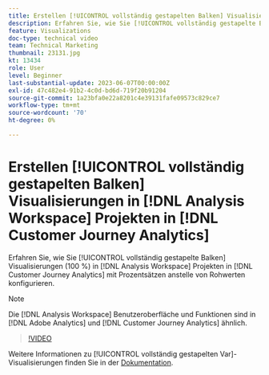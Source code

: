 ```yaml
---
title: Erstellen [!UICONTROL vollständig gestapelten Balken] Visualisierungen in  [!DNL Analysis Workspace]  Projekten
description: Erfahren Sie, wie Sie [!UICONTROL vollständig gestapelte Balken] Visualisierungen in Projekten in  [!DNL Analysis Workspace]  konfigurieren, die Prozentsätze  [!DNL Customer Journey Analytics] Rohwerte verwenden.
feature: Visualizations
doc-type: technical video
team: Technical Marketing
thumbnail: 23131.jpg
kt: 13434
role: User
level: Beginner
last-substantial-update: 2023-06-07T00:00:00Z
exl-id: 47c482e4-91b2-4c0d-bd6d-719f20b91204
source-git-commit: 1a23bfa0e22a8201c4e39131fafe09573c829ce7
workflow-type: tm+mt
source-wordcount: '70'
ht-degree: 0%

---
```


# Erstellen [!UICONTROL vollständig gestapelten Balken] Visualisierungen in [!DNL Analysis Workspace] Projekten in [!DNL Customer Journey Analytics]

Erfahren Sie, wie Sie [!UICONTROL vollständig gestapelte Balken] Visualisierungen (100 %) in [!DNL Analysis Workspace] Projekten in [!DNL Customer Journey Analytics] mit Prozentsätzen anstelle von Rohwerten konfigurieren.

>[!NOTE]
>
>Die [!DNL Analysis Workspace] Benutzeroberfläche und Funktionen sind in [!DNL Adobe Analytics] und [!DNL Customer Journey Analytics] ähnlich.

>[!VIDEO](https://video.tv.adobe.com/v/23131/?quality=12&learn=on)

Weitere Informationen zu [!UICONTROL vollständig gestapelten Var]-Visualisierungen finden Sie in der [Dokumentation](https://experienceleague.adobe.com/docs/analytics-platform/using/cja-workspace/visualizations/bar.html?lang=de).
